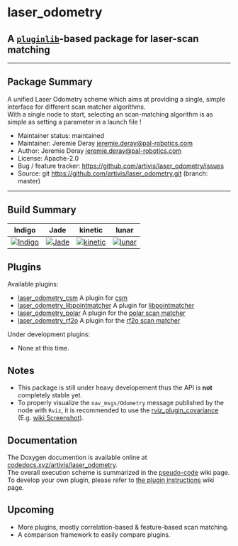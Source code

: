 # laser_odometry
## A [`pluginlib`](http://wiki.ros.org/pluginlib)-based package for **laser-scan matching**
---

## Package Summary
A unified Laser Odometry scheme which aims at providing a single, simple interface for different scan matcher algorithms.  
With a single node to start, selecting an scan-matching algorithm is as simple as setting a parameter in a launch file !

- Maintainer status: maintained
- Maintainer: Jeremie Deray <jeremie.deray@pal-robotics.com>
- Author: Jeremie Deray <jeremie.deray@pal-robotics.com>
- License: Apache-2.0
- Bug / feature tracker: https://github.com/artivis/laser_odometry/issues
- Source: git https://github.com/artivis/laser_odometry.git (branch: master)

<!-- [![Build Status](https://travis-ci.org/artivis/laser_odometry.svg?branch=master)](https://travis-ci.org/artivis/laser_odometry) -->
---
## Build Summary
| Indigo            | Jade              | kinetic            | lunar              |
|-------------------|-------------------|--------------------|--------------------|
| [![Indigo][1]][5] | [![Jade][2]][5]   | [![kinetic][3]][5] | [![lunar][4]][5]   |

[1]: https://travis-matrix-badges.herokuapp.com/repos/artivis/laser_odometry/branches/master/1
[2]: https://travis-matrix-badges.herokuapp.com/repos/artivis/laser_odometry/branches/master/4
[3]: https://travis-matrix-badges.herokuapp.com/repos/artivis/laser_odometry/branches/master/7
[4]: https://travis-matrix-badges.herokuapp.com/repos/artivis/laser_odometry/branches/master/10
[5]: https://travis-ci.org/artivis/laser_odometry

## Plugins
Available plugins:

-   [laser_odometry_csm](https://github.com/artivis/laser_odometry_csm) A plugin for [csm](https://github.com/AndreaCensi/csm)
-   [laser_odometry_libpointmatcher](https://github.com/artivis/laser_odometry_libpointmatcher) A plugin for [libpointmatcher](https://github.com/ethz-asl/libpointmatcher)
-   [laser_odometry_polar](https://github.com/artivis/laser_odometry_polar) A plugin for the [polar scan matcher](https://github.com/ccny-ros-pkg/scan_tools/tree/indigo/polar_scan_matcher)
-   [laser_odometry_rf2o](https://github.com/artivis/laser_odometry_rf2o) A plugin for the [rf2o scan matcher](https://github.com/artivis/rf2o_laser_odometry)

Under development plugins:

-   None at this time.

<!-- -  [laser_odometry_gpar](https://github.com/artivis/laser_odometry_gpar) -->

## Notes
- This package is still under heavy developement thus the API is **not** completely stable yet.
- To properly visualize the `nav_msgs/Odometry` message published by the node with `Rviz`, it is recommended to use the [rviz_plugin_covariance](https://github.com/laas/rviz_plugin_covariance) (E.g. [wiki Screenshot](https://github.com/artivis/laser_odometry/wiki/Screenshot)).

## Documentation
The Doxygen documention is available online at [codedocs.xyz/artivis/laser_odometry](https://codedocs.xyz/artivis/laser_odometry/index.html).  
The overall execution scheme is summarized in the [pseudo-code](https://github.com/artivis/laser_odometry/wiki/Overall-execution-pseudo-code) wiki page.  
To develop your own plugin, please refer to [the plugin instructions](https://github.com/artivis/laser_odometry/wiki/Create-a-plugin) wiki page.

## Upcoming
- More plugins, mostly correlation-based & feature-based scan matching.
- A comparison framework to easily compare plugins.
